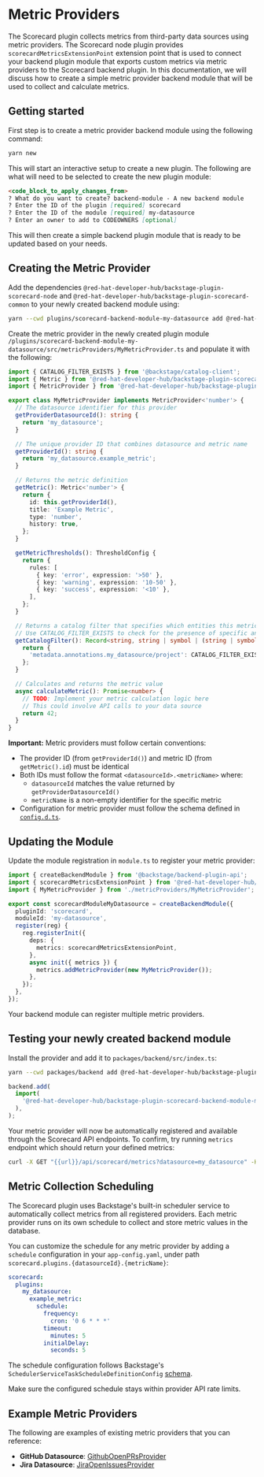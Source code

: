 # Metric Providers

The Scorecard plugin collects metrics from third-party data sources using metric providers. The Scorecard node plugin provides `scorecardMetricsExtensionPoint` extension point that is used to connect your backend plugin module that exports custom metrics via metric providers to the Scorecard backend plugin. In this documentation, we will discuss how to create a simple metric provider backend module that will be used to collect and calculate metrics.

## Getting started

First step is to create a metric provider backend module using the following command:

```bash
yarn new
```

This will start an interactive setup to create a new plugin. The following are what will need to be selected to create the new plugin module:

```markdown:workspaces/scorecard/plugins/scorecard-backend/docs/providers.md
<code_block_to_apply_changes_from>
? What do you want to create? backend-module - A new backend module
? Enter the ID of the plugin [required] scorecard
? Enter the ID of the module [required] my-datasource
? Enter an owner to add to CODEOWNERS [optional]
```

This will then create a simple backend plugin module that is ready to be updated based on your needs.

## Creating the Metric Provider

Add the dependencies `@red-hat-developer-hub/backstage-plugin-scorecard-node` and `@red-hat-developer-hub/backstage-plugin-scorecard-common` to your newly created backend module using:

```bash
yarn --cwd plugins/scorecard-backend-module-my-datasource add @red-hat-developer-hub/backstage-plugin-scorecard-node @red-hat-developer-hub/backstage-plugin-scorecard-common
```

Create the metric provider in the newly created plugin module `/plugins/scorecard-backend-module-my-datasource/src/metricProviders/MyMetricProvider.ts` and populate it with the following:

```typescript
import { CATALOG_FILTER_EXISTS } from '@backstage/catalog-client';
import { Metric } from '@red-hat-developer-hub/backstage-plugin-scorecard-common';
import { MetricProvider } from '@red-hat-developer-hub/backstage-plugin-scorecard-node';

export class MyMetricProvider implements MetricProvider<'number'> {
  // The datasource identifier for this provider
  getProviderDatasourceId(): string {
    return 'my_datasource';
  }

  // The unique provider ID that combines datasource and metric name
  getProviderId(): string {
    return 'my_datasource.example_metric';
  }

  // Returns the metric definition
  getMetric(): Metric<'number'> {
    return {
      id: this.getProviderId(),
      title: 'Example Metric',
      type: 'number',
      history: true,
    };
  }

  getMetricThresholds(): ThresholdConfig {
    return {
      rules: [
        { key: 'error', expression: '>50' },
        { key: 'warning', expression: '10-50' },
        { key: 'success', expression: '<10' },
      ],
    };
  }

  // Returns a catalog filter that specifies which entities this metric provider can process.
  // Use CATALOG_FILTER_EXISTS to check for the presence of specific annotations or fields.
  getCatalogFilter(): Record<string, string | symbol | (string | symbol)[]> {
    return {
      'metadata.annotations.my_datasource/project': CATALOG_FILTER_EXISTS,
    };
  }

  // Calculates and returns the metric value
  async calculateMetric(): Promise<number> {
    // TODO: Implement your metric calculation logic here
    // This could involve API calls to your data source
    return 42;
  }
}
```

**Important:** Metric providers must follow certain conventions:

- The provider ID (from `getProviderId()`) and metric ID (from `getMetric().id`) must be identical
- Both IDs must follow the format `<datasourceId>.<metricName>` where:
  - `datasourceId` matches the value returned by `getProviderDatasourceId()`
  - `metricName` is a non-empty identifier for the specific metric
- Configuration for metric provider must follow the schema defined in [`config.d.ts`](../config.d.ts).

## Updating the Module

Update the module registration in `module.ts` to register your metric provider:

```typescript
import { createBackendModule } from '@backstage/backend-plugin-api';
import { scorecardMetricsExtensionPoint } from '@red-hat-developer-hub/backstage-plugin-scorecard-node';
import { MyMetricProvider } from './metricProviders/MyMetricProvider';

export const scorecardModuleMyDatasource = createBackendModule({
  pluginId: 'scorecard',
  moduleId: 'my-datasource',
  register(reg) {
    reg.registerInit({
      deps: {
        metrics: scorecardMetricsExtensionPoint,
      },
      async init({ metrics }) {
        metrics.addMetricProvider(new MyMetricProvider());
      },
    });
  },
});
```

Your backend module can register multiple metric providers.

## Testing your newly created backend module

Install the provider and add it to `packages/backend/src/index.ts`:

```bash
yarn --cwd packages/backend add @red-hat-developer-hub/backstage-plugin-scorecard-backend-module-my-datasource
```

```typescript
backend.add(
  import(
    '@red-hat-developer-hub/backstage-plugin-scorecard-backend-module-my-datasource'
  ),
);
```

Your metric provider will now be automatically registered and available through the Scorecard API endpoints. To confirm, try running `metrics` endpoint which should return your defined metrics:

```bash
curl -X GET "{{url}}/api/scorecard/metrics?datasource=my_datasource" -H "Content-Type: application/json" -H "Authorization: Bearer $token"
```

## Metric Collection Scheduling

The Scorecard plugin uses Backstage's built-in scheduler service to automatically collect metrics from all registered providers. Each metric provider runs on its own schedule to collect and store metric values in the database.

You can customize the schedule for any metric provider by adding a `schedule` configuration in your `app-config.yaml`, under path `scorecard.plugins.{datasourceId}.{metricName}`:

```yaml
scorecard:
  plugins:
    my_datasource:
      example_metric:
        schedule:
          frequency:
            cron: '0 6 * * *'
          timeout:
            minutes: 5
          initialDelay:
            seconds: 5
```

The schedule configuration follows Backstage's `SchedulerServiceTaskScheduleDefinitionConfig` [schema](https://github.com/backstage/backstage/blob/master/packages/backend-plugin-api/src/services/definitions/SchedulerService.ts#L157).

Make sure the configured schedule stays within provider API rate limits.

## Example Metric Providers

The following are examples of existing metric providers that you can reference:

- **GitHub Datasource**: [GithubOpenPRsProvider](../../scorecard-backend-module-github/src/metricProviders/GithubOpenPRsProvider.ts)
- **Jira Datasource**: [JiraOpenIssuesProvider](../../scorecard-backend-module-jira/src/metricProviders/JiraOpenIssuesProvider.ts)
